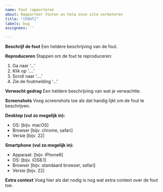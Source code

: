 ```yaml
---
name: Fout rapporteren
about: Rapporteer fouten en help onze site verbeteren
title: "[FOUT]"
labels: bug
assignees: ''

---
```


**Beschrijf de fout**
Een heldere beschrijving van de fout.

**Reproduceren**
Stappen om de fout te reproduceren:
1. Ga naar '...'
2. Klik op '....'
3. Scroll naar '....'
4. Zie de foutmelding '...'

**Verwacht gedrag**
Een heldere beschrijving van wat je verwachtte.

**Screenshots**
Voeg screenshots toe als dat handig lijkt om de fout te beschrijven.

**Desktop (vul zo mogelijk in):**
 - OS: [bijv. macOS]
 - Browser [bijv. chrome, safari]
 - Versie [bijv. 22]

**Smartphone (vul zo mogelijk in):**
 - Apparaat: [bijv. iPhone6]
 - OS: [bijv. iOS8.1]
 - Browser [bijv. standaard browser, safari]
 - Versie [bijv. 22]

**Extra context**
Voeg hier als dat nodig is nog wat extra context over de fout toe.
